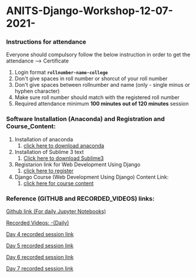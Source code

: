# ANITS-Django-Workshop-12-07-2021-
### Instructions for attendance

Everyone should compulsory follow the below instruction in order to get the attendance --> Certificate

1. Login format **`rollnumber-name-college`**
2. Don't give spaces in roll number or shorcut of your roll number
3. Don't give spaces between rollnumber and name (only - single minus or hyphen character)
4. Make sure roll number should match with the registered roll number
5. Required attendance minimum **100 minutes out of 120 minutes** session

### Software Installation (Anaconda) and Registration and Course_Content:
1. Installation of anaconda
    1. [click here to download anaconda](https://www.anaconda.com/products/individual/)
2. Installation of Sublime 3 text
    1. [Click here to download Sublime3](https://www.sublimetext.com/3)
4. Registarion link for Web Development Using Django
    1. [click here to register](http://engineering.apssdc.in/register)
5. Django Course (Web Development Using Django) Content Link:
    1. [click here for course content](https://drive.google.com/file/d/1_xHDT1zPHxjP-z-P8HDiJUGdaixQ5Mqi/view?usp=sharing) 


### Reference (GITHUB and RECORDED_VIDEOS) links:
[Github link (For daily Jupyter Notebooks)](https://github.com/AP-Skill-Development-Corporation/ANITS-Django-Workshop-12-07-2021-.git)

[Recorded Videos:
-(Daily)](https://drive.google.com/drive/folders/1zQmEZ9qQQTtnCG8fkO82jDpGKQkkQH8T?usp=sharing)

[Day 4 recorded session link](https://transcripts.gotomeeting.com/#/s/0f11bf01f228bc58ad19b35d180151082c01017f718a486bf15104e8e56effd9)

[Day 5 recorded session link](https://transcripts.gotomeeting.com/#/s/f4cb50608b443542916091b78c93fc00ed9b1fcc7af14e76b4affe305cfbdd17)

[Day 6 recorded session link](https://transcripts.gotomeeting.com/#/s/8d15d34073cc3b3dd81c75ec182fc972da22953889fa26b417e57ea3e07f2dbc)

[Day 7 recorded session link](https://transcripts.gotomeeting.com/#/s/862bf23e97e2333912b24becd1f38f95c77e10fe5cf49191507c31592edaaf1c)



